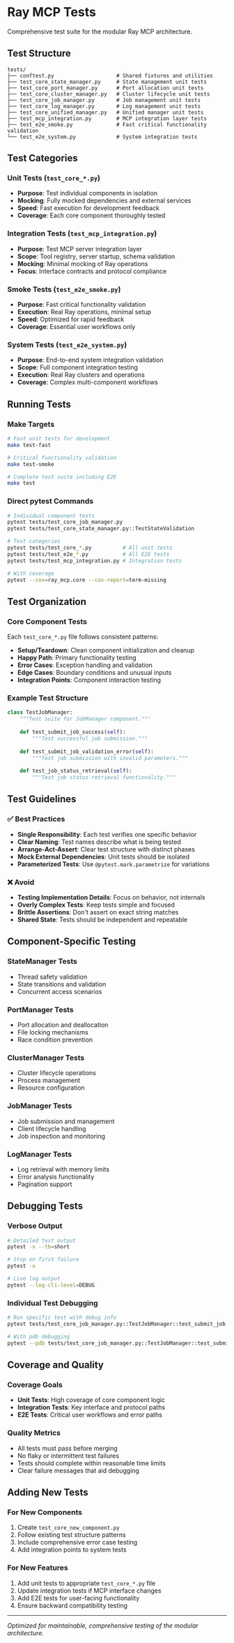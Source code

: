 # Ray MCP Tests

Comprehensive test suite for the modular Ray MCP architecture.

## Test Structure

```
tests/
├── conftest.py                    # Shared fixtures and utilities
├── test_core_state_manager.py     # State management unit tests  
├── test_core_port_manager.py      # Port allocation unit tests
├── test_core_cluster_manager.py   # Cluster lifecycle unit tests
├── test_core_job_manager.py       # Job management unit tests
├── test_core_log_manager.py       # Log management unit tests
├── test_core_unified_manager.py   # Unified manager unit tests
├── test_mcp_integration.py        # MCP integration layer tests
├── test_e2e_smoke.py              # Fast critical functionality validation
└── test_e2e_system.py             # System integration tests
```

## Test Categories

### Unit Tests (`test_core_*.py`)
- **Purpose**: Test individual components in isolation
- **Mocking**: Fully mocked dependencies and external services
- **Speed**: Fast execution for development feedback
- **Coverage**: Each core component thoroughly tested

### Integration Tests (`test_mcp_integration.py`)
- **Purpose**: Test MCP server integration layer
- **Scope**: Tool registry, server startup, schema validation
- **Mocking**: Minimal mocking of Ray operations
- **Focus**: Interface contracts and protocol compliance

### Smoke Tests (`test_e2e_smoke.py`) 
- **Purpose**: Fast critical functionality validation
- **Execution**: Real Ray operations, minimal setup
- **Speed**: Optimized for rapid feedback
- **Coverage**: Essential user workflows only

### System Tests (`test_e2e_system.py`)
- **Purpose**: End-to-end system integration validation
- **Scope**: Full component integration testing
- **Execution**: Real Ray clusters and operations
- **Coverage**: Complex multi-component workflows

## Running Tests

### Make Targets

```bash
# Fast unit tests for development
make test-fast

# Critical functionality validation  
make test-smoke

# Complete test suite including E2E
make test
```

### Direct pytest Commands

```bash
# Individual component tests
pytest tests/test_core_job_manager.py
pytest tests/test_core_state_manager.py::TestStateValidation

# Test categories
pytest tests/test_core_*.py          # All unit tests
pytest tests/test_e2e_*.py           # All E2E tests  
pytest tests/test_mcp_integration.py # Integration tests

# With coverage
pytest --cov=ray_mcp.core --cov-report=term-missing
```

## Test Organization

### Core Component Tests

Each `test_core_*.py` file follows consistent patterns:

- **Setup/Teardown**: Clean component initialization and cleanup
- **Happy Path**: Primary functionality testing
- **Error Cases**: Exception handling and validation
- **Edge Cases**: Boundary conditions and unusual inputs
- **Integration Points**: Component interaction testing

### Example Test Structure

```python
class TestJobManager:
    """Test suite for JobManager component."""
    
    def test_submit_job_success(self):
        """Test successful job submission."""
        
    def test_submit_job_validation_error(self):
        """Test job submission with invalid parameters."""
        
    def test_job_status_retrieval(self):
        """Test job status retrieval functionality."""
```

## Test Guidelines

### ✅ Best Practices

- **Single Responsibility**: Each test verifies one specific behavior
- **Clear Naming**: Test names describe what is being tested
- **Arrange-Act-Assert**: Clear test structure with distinct phases
- **Mock External Dependencies**: Unit tests should be isolated
- **Parameterized Tests**: Use `@pytest.mark.parametrize` for variations

### ❌ Avoid

- **Testing Implementation Details**: Focus on behavior, not internals
- **Overly Complex Tests**: Keep tests simple and focused
- **Brittle Assertions**: Don't assert on exact string matches
- **Shared State**: Tests should be independent and repeatable

## Component-Specific Testing

### StateManager Tests
- Thread safety validation
- State transitions and validation
- Concurrent access scenarios

### PortManager Tests  
- Port allocation and deallocation
- File locking mechanisms
- Race condition prevention

### ClusterManager Tests
- Cluster lifecycle operations
- Process management
- Resource configuration

### JobManager Tests
- Job submission and management
- Client lifecycle handling  
- Job inspection and monitoring

### LogManager Tests
- Log retrieval with memory limits
- Error analysis functionality
- Pagination support

## Debugging Tests

### Verbose Output

```bash
# Detailed test output
pytest -v --tb=short

# Stop on first failure
pytest -x

# Live log output
pytest --log-cli-level=DEBUG
```

### Individual Test Debugging

```bash
# Run specific test with debug info
pytest tests/test_core_job_manager.py::TestJobManager::test_submit_job -v -s

# With pdb debugging
pytest --pdb tests/test_core_job_manager.py::TestJobManager::test_submit_job
```

## Coverage and Quality

### Coverage Goals
- **Unit Tests**: High coverage of core component logic
- **Integration Tests**: Key interface and protocol paths
- **E2E Tests**: Critical user workflows and error paths

### Quality Metrics
- All tests must pass before merging
- No flaky or intermittent test failures
- Tests should complete within reasonable time limits
- Clear failure messages that aid debugging

## Adding New Tests

### For New Components

1. Create `test_core_new_component.py`
2. Follow existing test structure patterns
3. Include comprehensive error case testing
4. Add integration points to system tests

### For New Features

1. Add unit tests to appropriate `test_core_*.py` file
2. Update integration tests if MCP interface changes
3. Add E2E tests for user-facing functionality
4. Ensure backward compatibility testing

---

*Optimized for maintainable, comprehensive testing of the modular architecture.*